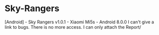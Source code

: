 # Sky-Rangers
[Android] - Sky Rangers v1.0.1 - Xiaomi Mi5s - Android 8.0.0
I can't give a link to bugs. There is no more access. I can only attach the Report/
